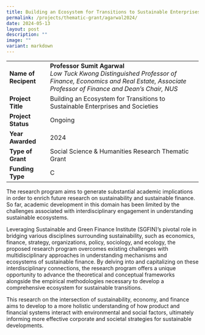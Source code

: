 ```yaml
---
title: Building an Ecosystem for Transitions to Sustainable Enterprises and Societies
permalink: /projects/thematic-grant/agarwal2024/
date: 2024-05-13
layout: post
description: ""
image: ""
variant: markdown
---
```

|  |  |
|---|---|
| **Name of Recipent** | **Professor Sumit Agarwal**<br>_Low Tuck Kwong Distinguished Professor of Finance, Economics and Real Estate,  Associate Professor of Finance and Dean’s Chair, NUS_ |
| **Project Title** | Building an Ecosystem for Transitions to Sustainable Enterprises and Societies |
| **Project Status** | Ongoing |
| **Year Awarded** | 2024 |
| **Type of Grant** | Social Science &amp; Humanities Research Thematic Grant |
|**Funding Type** | C |

The research program aims to generate substantial academic implications in order to enrich future research on sustainability and sustainable finance. So far, academic development in this domain has been limited by the challenges associated with interdisciplinary engagement in understanding sustainable ecosystems.  
  
Leveraging Sustainable and Green Finance Institute (SGFIN)’s pivotal role in bridging various disciplines surrounding sustainability, such as economics, finance, strategy, organizations, policy, sociology, and ecology, the proposed research program overcomes existing challenges with multidisciplinary approaches in understanding mechanisms and ecosystems of sustainable finance. By delving into and capitalizing on these interdisciplinary connections, the research program offers a unique opportunity to advance the theoretical and conceptual frameworks alongside the empirical methodologies necessary to develop a comprehensive ecosystem for sustainable transitions.  
  
This research on the intersection of sustainability, economy, and finance aims to develop to a more holistic understanding of how product and financial systems interact with environmental and social factors, ultimately informing more effective corporate and societal strategies for sustainable developments.